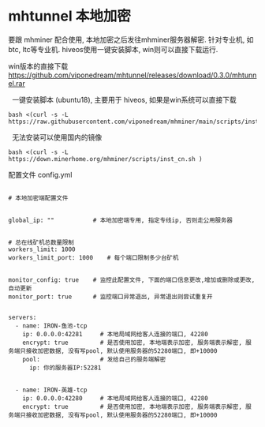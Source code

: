 # mhtunnel  本地加密
要跟 mhminer 配合使用, 本地加密之后发往mhminer服务器解密. 针对专业机, 如btc, ltc等专业机.
hiveos使用一键安装脚本, win则可以直接下载运行.



win版本的直接下载  https://github.com/viponedream/mhtunnel/releases/download/0.3.0/mhtunnel.rar

&nbsp; 一键安装脚本 (ubuntu18), 主要用于 hiveos, 如果是win系统可以直接下载
```
bash <(curl -s -L https://raw.githubusercontent.com/viponedream/mhminer/main/scripts/inst_cn.sh)

```

&nbsp; 无法安装可以使用国内的镜像
```
bash <(curl -s -L https://down.minerhome.org/mhminer/scripts/inst_cn.sh )

```





配置文件 config.yml

```

# 本地加密端配置文件


global_ip: ""           # 本地加密端专用, 指定专线ip, 否则走公用服务器


# 总在线矿机总数量限制
workers_limit: 1000
workers_limit_port: 1000    # 每个端口限制多少台矿机


monitor_config: true    # 监控此配置文件, 下面的端口信息更改,增加或删除或更改, 自动更新
monitor_port: true      # 监控端口异常退出, 异常退出则尝试重复开


servers:
  - name: IRON-鱼池-tcp
    ip: 0.0.0.0:42281     # 本地局域网给客人连接的端口, 42280
    encrypt: true         # 是否使用加密, 本地端表示加密, 服务端表示解密, 服务端只接收加密数据, 没有写pool, 默认使用服务器的52280端口, 即+10000
    pool:                 # 发给自己的服务端解密
      ip: 你的服务器IP:52281       


  - name: IRON-英雄-tcp
    ip: 0.0.0.0:42280     # 本地局域网给客人连接的端口, 42280
    encrypt: true         # 是否使用加密, 本地端表示加密, 服务端表示解密, 服务端只接收加密数据, 没有写pool, 默认使用服务器的52280端口, 即+10000


```








